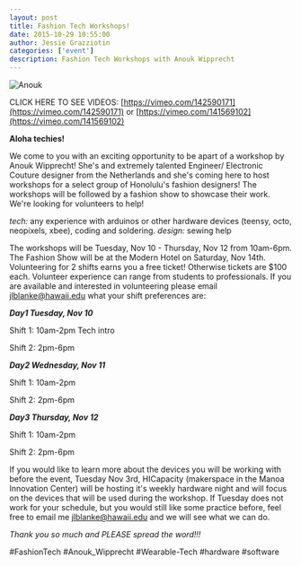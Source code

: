 ```yaml
---
layout: post
title: Fashion Tech Workshops!
date: 2015-10-29 10:55:00
author: Jessie Grazziotin
categories: ['event']
description: Fashion Tech Workshops with Anouk Wipprecht
---
```


![Anouk](https://gm1.ggpht.com/2hNLrnKfIQB29sdh7GwCta-V8_sgfW-iOHlyStkd8Ion8szLEcoBXZZX1KmpvdkAinz-H2_0ONPq8JydhldwssSvTE-KZ5UdlS8WmkWS0vodW5v-p-SAOl4kwb7IN3J6XBcVvzYvMKL4gcl2IJ-zR9NOuY0-wpqv9rdmPkuuOSm9TboiFDnXBNLXW4AlQmkFtiRshAmu3r3CkX0cl2C0dYBbIaOfpeXCo4-DiJTXOMAreS7sIr6x79CjM31qaS5g5DyinMYr3_pSxaH_eqWZng0kPv8hySNtZpi4_ScgIFFkdv1IXl068JPWeFs0QSSFfkhqfUhA4XQmkoEaOCYViu6Pgx8DvYZ83RRjkrKEqkc6DW8hTCfPk2Y58Pd0kR2rTaACsJLEkg7OjjDfEr1l81SLYfnd_3gDC2373JjFFj7MypLE_u0ziZEb7Frbp5eod_qGsW7gHtaLkPiR3kZBU99u5d6RgH8UUI5AiMQ5pik1m5UeJ4o9cGYJL8TJDaWsyMzRrDWGVPWxh1T5PNeCDYf_x_jmnau252j3pKNkP4ocLiBi4G4-dMk3sLxOFD1RVtzWNHROpC33d6h74FrIVT3AJUhmYQY05tNsDT6RoMPQBzKpswDCmMSTpc5_Xuve_nFxRJLHk-WSjQCk1uoe51sVn14SFtgJ4_DF=w1398-h1810-l75-ft)

CLICK HERE TO SEE VIDEOS: [https://vimeo.com/142590171](https://vimeo.com/142590171) or [https://vimeo.com/141569102](https://vimeo.com/141569102)

__Aloha techies!__

We come to you with an exciting opportunity to be apart of a workshop by Anouk Wipprecht! She's and extremely talented Engineer/ Electronic Couture designer from the Netherlands and she's coming here to host workshops for a select group of Honolulu's fashion designers! The workshops will be followed by a fashion show to showcase their work. We're looking for volunteers to help!

_tech:_ any experience with arduinos or other hardware devices (teensy, octo, neopixels, xbee), coding and soldering.
_design:_ sewing help

The workshops will be Tuesday, Nov 10 - Thursday, Nov 12 from 10am-6pm. The Fashion Show will be at the Modern Hotel on Saturday, Nov 14th. Volunteering for 2 shifts earns you a  free ticket! Otherwise tickets are $100 each. Volunteer experience can range from students to professionals. If you are available and interested in volunteering please email [jlblanke@hawaii.edu](jlblanke@hawaii.edu) what your shift preferences are:

**_Day1 Tuesday, Nov 10_**

Shift 1: 10am-2pm Tech intro

Shift 2: 2pm-6pm

**_Day2 Wednesday, Nov 11_**

Shift 1: 10am-2pm

Shift 2: 2pm-6pm

**_Day3 Thursday, Nov 12_**

Shift 1: 10am-2pm

Shift 2: 2pm-6pm

If you would like to learn more about the devices you will be working with before the event, Tuesday Nov 3rd, HICapacity (makerspace in the Manoa Innovation Center) will be hosting it's weekly hardware night and will focus on the devices that will be used during the workshop. If Tuesday does not work for your schedule, but you would still like some practice before, feel free to email me [jlblanke@hawaii.edu](jlblanke@hawaii.edu) and we will see what we can do.

_Thank you so much and PLEASE spread the word!!!_

\#FashionTech \#Anouk_Wipprecht \#Wearable-Tech \#hardware \#software
